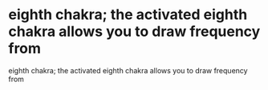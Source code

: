 # eighth chakra; the activated eighth chakra allows you to draw frequency from

eighth chakra; the activated eighth chakra allows you to draw frequency from